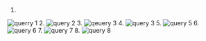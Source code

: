 1.
![querry 1](https://github.com/J4sonN/Data-Enrichment/assets/128573553/3e52fe74-89bd-4b4d-bf21-8b4ae7965647)
2.
![query 2](https://github.com/J4sonN/Data-Enrichment/assets/128573553/c679c21d-73ec-47ae-85a9-fe8bc85717ca)
3.
![qeuery 3](https://github.com/J4sonN/Data-Enrichment/assets/128573553/87dd2808-78cc-4de9-bc00-e022ecea444c)
4.
![query 3](https://github.com/J4sonN/Data-Enrichment/assets/128573553/9eac345f-421c-488b-8e5f-f67376634fd5)
5.
![query 5](https://github.com/J4sonN/Data-Enrichment/assets/128573553/9b7824ff-9d56-4195-883b-5086c45b011f)
6.
![query 6](https://github.com/J4sonN/Data-Enrichment/assets/128573553/88b875ea-c105-4526-9414-59053a5f0389)
7.
![query 7](https://github.com/J4sonN/Data-Enrichment/assets/128573553/5f1f78b4-fa72-4f29-998f-b48b4db2e00c)
8.
![query 8](https://github.com/J4sonN/Data-Enrichment/assets/128573553/21d688c0-bc2b-43a9-b05c-300b0b9a937e)
